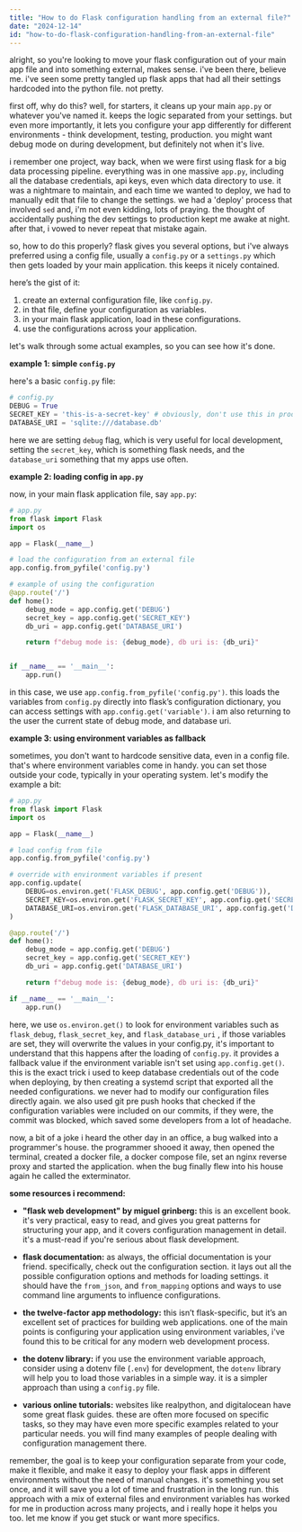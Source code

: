 ```yaml
---
title: "How to do Flask configuration handling from an external file?"
date: "2024-12-14"
id: "how-to-do-flask-configuration-handling-from-an-external-file"
---
```


alright, so you're looking to move your flask configuration out of your main app file and into something external, makes sense. i've been there, believe me. i've seen some pretty tangled up flask apps that had all their settings hardcoded into the python file. not pretty.

first off, why do this? well, for starters, it cleans up your main `app.py` or whatever you've named it. keeps the logic separated from your settings. but even more importantly, it lets you configure your app differently for different environments - think development, testing, production. you might want debug mode on during development, but definitely not when it's live.

i remember one project, way back, when we were first using flask for a big data processing pipeline. everything was in one massive `app.py`, including all the database credentials, api keys, even which data directory to use. it was a nightmare to maintain, and each time we wanted to deploy, we had to manually edit that file to change the settings. we had a 'deploy' process that involved `sed` and, i'm not even kidding, lots of praying. the thought of accidentally pushing the dev settings to production kept me awake at night. after that, i vowed to never repeat that mistake again.

so, how to do this properly? flask gives you several options, but i've always preferred using a config file, usually a `config.py` or a `settings.py` which then gets loaded by your main application. this keeps it nicely contained.

here’s the gist of it:

1. create an external configuration file, like `config.py`.
2. in that file, define your configuration as variables.
3. in your main flask application, load in these configurations.
4. use the configurations across your application.

let's walk through some actual examples, so you can see how it's done.

**example 1: simple `config.py`**

here's a basic `config.py` file:

```python
# config.py
DEBUG = True
SECRET_KEY = 'this-is-a-secret-key' # obviously, don't use this in production
DATABASE_URI = 'sqlite:///database.db'
```

here we are setting `debug` flag, which is very useful for local development, setting the `secret_key`, which is something flask needs, and the `database_uri` something that my apps use often.

**example 2: loading config in `app.py`**

now, in your main flask application file, say `app.py`:

```python
# app.py
from flask import Flask
import os

app = Flask(__name__)

# load the configuration from an external file
app.config.from_pyfile('config.py')

# example of using the configuration
@app.route('/')
def home():
    debug_mode = app.config.get('DEBUG')
    secret_key = app.config.get('SECRET_KEY')
    db_uri = app.config.get('DATABASE_URI')

    return f"debug mode is: {debug_mode}, db uri is: {db_uri}"


if __name__ == '__main__':
    app.run()

```

in this case, we use `app.config.from_pyfile('config.py')`. this loads the variables from `config.py` directly into flask’s configuration dictionary, you can access settings with `app.config.get('variable')`. i am also returning to the user the current state of debug mode, and database uri.

**example 3: using environment variables as fallback**

sometimes, you don't want to hardcode sensitive data, even in a config file. that's where environment variables come in handy. you can set those outside your code, typically in your operating system. let's modify the example a bit:

```python
# app.py
from flask import Flask
import os

app = Flask(__name__)

# load config from file
app.config.from_pyfile('config.py')

# override with environment variables if present
app.config.update(
    DEBUG=os.environ.get('FLASK_DEBUG', app.config.get('DEBUG')),
    SECRET_KEY=os.environ.get('FLASK_SECRET_KEY', app.config.get('SECRET_KEY')),
    DATABASE_URI=os.environ.get('FLASK_DATABASE_URI', app.config.get('DATABASE_URI'))
)

@app.route('/')
def home():
    debug_mode = app.config.get('DEBUG')
    secret_key = app.config.get('SECRET_KEY')
    db_uri = app.config.get('DATABASE_URI')

    return f"debug mode is: {debug_mode}, db uri is: {db_uri}"

if __name__ == '__main__':
    app.run()
```

here, we use `os.environ.get()` to look for environment variables such as `flask_debug`, `flask_secret_key`, and `flask_database_uri` , if those variables are set, they will overwrite the values in your config.py, it's important to understand that this happens after the loading of `config.py`. it provides a fallback value if the environment variable isn't set using `app.config.get()`. this is the exact trick i used to keep database credentials out of the code when deploying, by then creating a systemd script that exported all the needed configurations. we never had to modify our configuration files directly again. we also used git pre push hooks that checked if the configuration variables were included on our commits, if they were, the commit was blocked, which saved some developers from a lot of headache.

now, a bit of a joke i heard the other day in an office, a bug walked into a programmer's house. the programmer shooed it away, then opened the terminal, created a docker file, a docker compose file, set an nginx reverse proxy and started the application. when the bug finally flew into his house again he called the exterminator.

**some resources i recommend:**

*   **"flask web development" by miguel grinberg:** this is an excellent book. it's very practical, easy to read, and gives you great patterns for structuring your app, and it covers configuration management in detail. it's a must-read if you're serious about flask development.

*   **flask documentation:** as always, the official documentation is your friend. specifically, check out the configuration section. it lays out all the possible configuration options and methods for loading settings. it should have the `from_json`, and `from_mapping` options and ways to use command line arguments to influence configurations.

*   **the twelve-factor app methodology:** this isn’t flask-specific, but it’s an excellent set of practices for building web applications. one of the main points is configuring your application using environment variables, i've found this to be critical for any modern web development process.

*   **the dotenv library:** if you use the environment variable approach, consider using a dotenv file (`.env`) for development, the `dotenv` library will help you to load those variables in a simple way. it is a simpler approach than using a `config.py` file.

*   **various online tutorials:** websites like realpython, and digitalocean have some great flask guides. these are often more focused on specific tasks, so they may have even more specific examples related to your particular needs. you will find many examples of people dealing with configuration management there.

remember, the goal is to keep your configuration separate from your code, make it flexible, and make it easy to deploy your flask apps in different environments without the need of manual changes. it's something you set once, and it will save you a lot of time and frustration in the long run. this approach with a mix of external files and environment variables has worked for me in production across many projects, and i really hope it helps you too. let me know if you get stuck or want more specifics.
